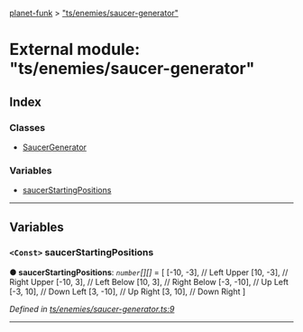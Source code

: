 [planet-funk](../README.md) > ["ts/enemies/saucer-generator"](../modules/_ts_enemies_saucer_generator_.md)

# External module: "ts/enemies/saucer-generator"

## Index

### Classes

* [SaucerGenerator](../classes/_ts_enemies_saucer_generator_.saucergenerator.md)

### Variables

* [saucerStartingPositions](_ts_enemies_saucer_generator_.md#saucerstartingpositions)

---

## Variables

<a id="saucerstartingpositions"></a>

### `<Const>` saucerStartingPositions

**● saucerStartingPositions**: *`number`[][]* =  [
    [-10, -3], // Left Upper
    [10, -3], // Right Upper
    [-10, 3], // Left Below
    [10, 3], // Right Below
    [-3, -10], // Up Left
    [-3, 10], // Down Left
    [3, -10], // Up Right
    [3, 10], // Down Right
]

*Defined in [ts/enemies/saucer-generator.ts:9](https://github.com/WilliamRADFunk/planet-funk/blob/a2fe6bc/src/ts/enemies/saucer-generator.ts#L9)*

___

